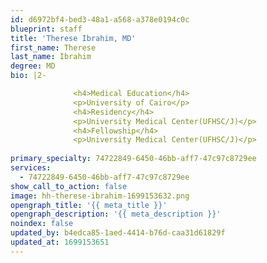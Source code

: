```yaml
---
id: d6972bf4-bed3-48a1-a568-a378e0194c0c
blueprint: staff
title: 'Therese Ibrahim, MD'
first_name: Therese
last_name: Ibrahim
degree: MD
bio: |2-

              <h4>Medical Education</h4>
              <p>University of Cairo</p>
              <h4>Residency</h4>
              <p>University Medical Center(UFHSC/J)</p>
              <h4>Fellowship</h4>
              <p>University Medical Center(UFHSC/J)</p>
          
primary_specialty: 74722849-6450-46bb-aff7-47c97c8729ee
services:
  - 74722849-6450-46bb-aff7-47c97c8729ee
show_call_to_action: false
image: hh-therese-ibrahim-1699153632.png
opengraph_title: '{{ meta_title }}'
opengraph_description: '{{ meta_description }}'
noindex: false
updated_by: b4edca85-1aed-4414-b76d-caa31d61829f
updated_at: 1699153651
---
```

